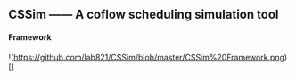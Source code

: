 ## CSSim —— A coflow scheduling simulation tool

#### Framework
!(https://github.com/lab821/CSSim/blob/master/CSSim%20Framework.png)[]
